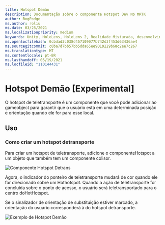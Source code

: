 ```yaml
---
title: Hotspot Demão
description: Documentação sobre o componente Hotspot Dev No MRTK
author: RogPodge
ms.author: roliu
ms.date: 03/25/2021
ms.localizationpriority: medium
keywords: Unity, HoloLens, HoloLens 2, Realidade Misturada, desenvolvimento, MRTK, Sistema Detransporte, Hotspot DeTransporte
ms.openlocfilehash: 0cbdad3c038d457109077b742d3f453d63436ae4
ms.sourcegitcommit: c0ba7d7bb57bb5dda65ee9019229b68c2ee7c267
ms.translationtype: MT
ms.contentlocale: pt-BR
ms.lasthandoff: 05/19/2021
ms.locfileid: "110144431"
---
```

# <a name="teleport-hotspot-experimental"></a>Hotspot Demão [Experimental]

O hotspot de teletransporte é um componente que você pode adicionar ao gameobject para garantir que o usuário está em uma determinada posição e orientação quando ele for para esse local.

## <a name="usage"></a>Uso

### <a name="how-to-create-a-teleport-hotspot"></a>Como criar um hotspot detransporte

Para criar um hotspot de teletransporte, adicione o componenteHotspot a um objeto que também tem um componente colisor. 

![Componente Hotspot Detrans](../images/teleport/TeleportHotspotComponent.png)

Agora, o indicador do ponteiro de teletransporte mudará de cor quando ele for direcionado sobre um Hothotspot. Quando a ação de teletransporte for concluída sobre o ponto de acesso, o usuário será teletransportado para o centro doHotHotspot.

Se o sinalizador de orientação de substituição estiver marcado, a orientação do usuário corresponderá à do hotspot detransporte.

![Exemplo de Hotspot Demão](../images/teleport/TeleportHotspotExample.gif)

